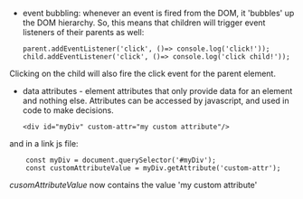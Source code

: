 -   event bubbling: whenever an event is fired from the DOM, it 'bubbles' up the DOM hierarchy. So, this means that children will trigger event listeners of their parents as well:

        parent.addEventListener('click', ()=> console.log('click!'));
        child.addEventListener('click', ()=> console.log('click child!'));

Clicking on the child will also fire the click event for the parent element.

-   data attributes - element attributes that only provide data for an element and nothing else. Attributes can be accessed by javascript, and used in code to make decisions.

        <div id="myDiv" custom-attr="my custom attribute"/>

and in a link js file:

        const myDiv = document.querySelector('#myDiv');
        const customAttributeValue = myDiv.getAttribute('custom-attr');

_cusomAttributeValue_ now contains the value 'my custom attribute'
